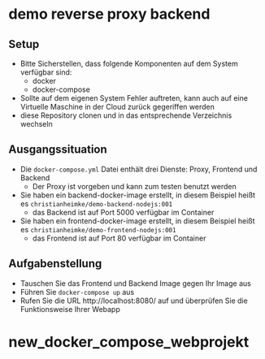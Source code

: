 # demo reverse proxy backend

## Setup

* Bitte Sicherstellen, dass folgende Komponenten auf dem System verfügbar sind:
  *  docker
  *  docker-compose
* Sollte auf dem eigenen System Fehler auftreten, kann auch auf eine Virtuelle Maschine in der Cloud zurück gegeriffen werden
* diese Repository clonen und in das entsprechende Verzeichnis wechseln

## Ausgangssituation

* Die `docker-compose.yml` Datei enthält drei Dienste: Proxy, Frontend und Backend
  * Der Proxy ist vorgeben und kann zum testen benutzt werden
* Sie haben ein backend-docker-image erstellt, in diesem Beispiel heißt es `christianheimke/demo-backend-nodejs:001`
  * das Backend ist auf Port 5000 verfügbar im Container
* Sie haben ein frontend-docker-image erstellt, in diesem Beispiel heißt es `christianheimke/demo-frontend-nodejs:001`
  * das Frontend ist auf Port 80 verfügbar im Container

## Aufgabenstellung

* Tauschen Sie das Frontend und Backend Image gegen Ihr Image aus
* Führen Sie `docker-compose up` aus
* Rufen Sie die URL http://localhost:8080/ auf und überprüfen Sie die Funktionsweise Ihrer Webapp

# new_docker_compose_webprojekt
